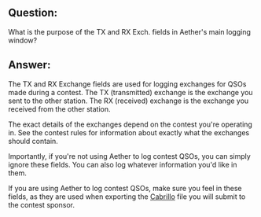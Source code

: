## Question:

What is the purpose of the TX and RX Exch. fields in Aether's main logging window?

## Answer:

The TX and RX Exchange fields are used for logging exchanges for QSOs made during a contest. The TX (transmitted) exchange is the exchange you sent to the other station. The RX (received) exchange is the exchange you received from the other station.

The exact details of the exchanges depend on the contest you're operating in. See the contest rules for information about exactly what the exchanges should contain.

Importantly, if you're not using Aether to log contest QSOs, you can simply ignore these fields. You can also log whatever information you'd like in them.

If you are using Aether to log contest QSOs, make sure you feel in these fields, as they are used when exporting the [Cabrillo](cabrillo.md) file you will submit to the contest sponsor.
